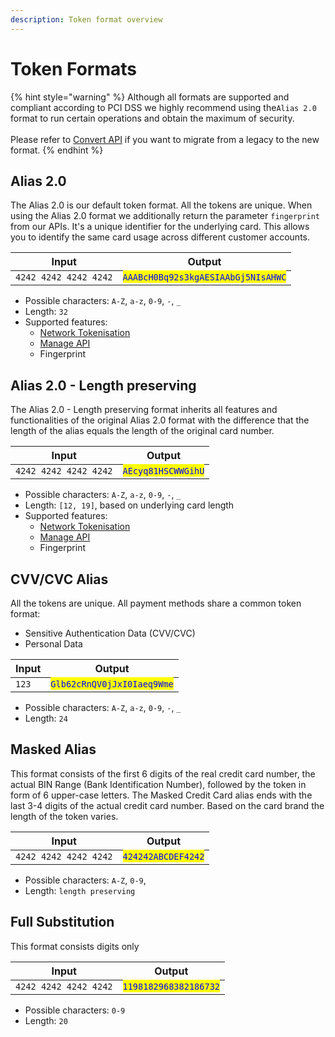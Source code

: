 ```yaml
---
description: Token format overview
---
```


# Token Formats

{% hint style="warning" %}
Although all formats are supported and compliant according to PCI DSS we highly recommend using the`Alias 2.0` format to run certain operations and obtain the maximum of security. \
\
Please refer to [Convert API](broken-reference) if you want to migrate from a legacy to the new format.&#x20;
{% endhint %}

## Alias 2.0

The Alias 2.0 is our default token format. All the tokens are unique. When using the Alias 2.0 format we additionally return the parameter  `fingerprint` from our APIs. It's a unique identifier for the underlying card. This allows you to identify the same card usage across different customer accounts.&#x20;

| Input                 | Output                                                              |
| --------------------- | ------------------------------------------------------------------- |
| `4242 4242 4242 4242` | <mark style="color:blue;">`AAABcH0Bq92s3kgAESIAAbGj5NIsAHWC`</mark> |

* Possible characters: `A-Z`, `a-z`, `0-9`, `-`, `_`
* Length: `32`
* Supported features:
  * [Network Tokenisation ](../advanced-features/network-tokenization-beta/)
  * [Manage API](../store/manage/)
  * Fingerprint

## Alias 2.0 - Length preserving&#x20;

The Alias 2.0 - Length preserving format inherits all features and functionalities of the original Alias 2.0 format with the difference that the length of the alias equals the length of the original card number.&#x20;

| Input                 | Output                                              |
| --------------------- | --------------------------------------------------- |
| `4242 4242 4242 4242` | <mark style="color:blue;">`AEcyq81HSCWWGihU`</mark> |

* Possible characters: `A-Z`, `a-z`, `0-9`, `-`, `_`
* Length: `[12, 19]`, based on underlying card length
* Supported features:
  * [Network Tokenisation ](../advanced-features/network-tokenization-beta/)
  * [Manage API](../store/manage/)
  * Fingerprint

## CVV/CVC Alias

All the tokens are unique. All payment methods share a common token format:

* Sensitive Authentication Data (CVV/CVC)
* Personal Data

| Input                         | Output                                                      |
| ----------------------------- | ----------------------------------------------------------- |
| `123`                         | <mark style="color:blue;">`Glb62cRnQV0jJxI0Iaeq9Wme`</mark> |

* Possible characters: `A-Z`, `a-z`, `0-9`, `-`, `_`
* Length: `24`

## Masked Alias

This format consists of the first 6 digits of the real credit card number, the actual BIN Range (Bank Identification Number), followed by the token in form of 6 upper-case letters. The Masked Credit Card alias ends with the last 3-4 digits of the actual credit card number. Based on the card brand the length of the token varies.

| Input                                         | Output                                              |
| --------------------------------------------- | --------------------------------------------------- |
| `4242 4242 4242 4242`                         | <mark style="color:blue;">`424242ABCDEF4242`</mark> |

* Possible characters: `A-Z`, `0-9`,&#x20;
* Length: `length preserving`

## Full Substitution

This format consists digits only

| Input                                         | Output                                                 |
| --------------------------------------------- | ------------------------------------------------------ |
| `4242 4242 4242 4242`                         | <mark style="color:blue;">`1198182968382186732`</mark> |

* Possible characters: `0-9`
* Length: `20`

